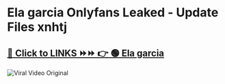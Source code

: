 
 # Ela garcia Onlyfans Leaked - Update Files xnhtj

## <h2><a href="https://clipsfans.com/Ela_garcia&ref=git">🔗 Click to LINKS ⏩⏩ 👉 🟢 Ela garcia </a></h2>

<a href="https://clipsfans.com/Ela_garcia&ref=git" rel="nofollow" data-target="animated-image.originalLink"><img src="https://i.ibb.co.com/xMMVF88/686577567.gif" alt="Viral Video Original" style="max-width: 100%; display: inline-block;" data-target="animated-image.originalImage"></a>

